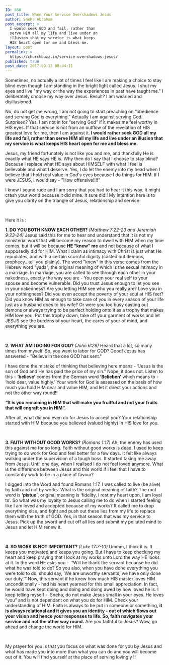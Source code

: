```yaml
---
ID: 868
post_title: When Your Service Overshadows Jesus
author: Sneha Abraham
post_excerpt: >
  I would seek GOD and fail, rather than
  serve HIM all my life and live under an
  illusion that my service is what keeps
  HIS heart open for me and bless me.
layout: post
permalink: >
  https://churchbuzz.in/service-overshadows-jesus/
published: true
post_date: 2017-09-13 08:04:11
---
```

Sometimes, no actually a lot of times I feel like I am making a choice to stay blind even though I am standing in the bright light called Jesus. I shut my eyes and live "my way or the way the experiences in past have taught me." I deliberately choose my way over Jesus. Result? I am wearied and disillusioned.

No, do not get me wrong, I am not going to start preaching on “obedience and serving God is everything.” Actually I am against serving God. Surprised? Yes, I am not in for “serving God” if it makes me feel worthy in HIS eyes. If that service is not from an outflow of the revelation of HIS greatest love for me, then I am against it.<b> I would rather seek GOD all my life and fail, rather than serve HIM all my life and live under an illusion that my service is what keeps HIS heart open for me and bless me. </b>

Jesus, my friend fortunately is not like you and me, and thankfully He is exactly what HE says HE is. Why then do I say that I choose to stay blind? Because I replace what HE says about HIMSELF with what I feel is believable and what I deserve. Yes, I do let the enemy into my head when I believe that I hold real value in God's eyes because I do things for HIM. If I were JESUS, I would say - "How offensive!!!!"

I know I sound rude and I am sorry that you had to hear it this way. It might crash your world because it did mine. It sure did!! My intention here is to give you clarity on the triangle of Jesus, relationship and service.

&nbsp;

Here it is :

<strong>1. DO YOU BOTH KNOW EACH OTHER?</strong> <em>(Matthew 7:22-23 and Jeremiah 9:23-24)</em>
Jesus said this for me to hear and understand that it is not my ministerial work that will become my reason to dwell with HIM when my time comes, but it will be because <b>HE “knew” me</b> and not because of what I supposedly did for HIM. What I claim as intimacy with Christ is just what He repudiates, and with a certain scornful dignity (casted out demons, prophecy…tell you plainly). The word "knew" in this verse comes from the Hebrew word "yada", the original meaning of which is the sexual intimacy in a marriage. In marriage, you are called to see through each other in your nakedness, exactly the way you are - You open your real self to your spouse and become vulnerable. Did you trust Jesus enough to let you see in your nakedness? Are you letting HIM see who you really are? Love you in your nothingness? Did you even accept the poverty of your soul at HIS feet? Did you know HIM as enough to take care of you in every season of your life just as a husband does to his wife? Or were you too busy casting out demons or always trying to be perfect holding onto it as a trophy that makes HIM love you. Put this trophy down, take off your garment of works and let JESUS see the burdens of your heart, the cares of your of mind, and everything you are.

&nbsp;

<strong>2. WHAT AM I DOING FOR GOD? </strong><em>(John 6:29)</em>
Heard that a lot, so many times from myself. So, you want to labor for GOD? Good! Jesus has answered - "Believe in the one GOD has sent."

I have done the mistake of thinking that believing here means - “Jesus is the son of God and He has paid the price of my sin.” Nope, it does not. Listen to this - <b>‘believe’</b> comes from the German word <b>‘Belieben’</b> which means to - ‘hold dear, value highly.’ Your work for God is assessed on the basis of how much you hold HIM dear and value HIM, and let it direct your actions and not the other way round!!

<b>“It is you remaining in HIM that will make you fruitful and not your fruits that will engraft you in HIM”.</b>

After all, what did you even do for Jesus to accept you? Your relationship started with HIM because you believed (valued highly) in HIS love for you.

&nbsp;

<strong>3. FAITH WITHOUT GOOD WORKS?</strong> <em>(Romans 1:17)</em>
Ah, the enemy has used this against me for so long. Faith without good works is dead. I used to keep trying to do work for God and feel better for a few days. It felt like always walking under the supervision of a tough boss. It started taking me away from Jesus. Until one day, when I realised I do not feel loved anymore. What is the difference between Jesus and this world if I feel that I have to constantly work to be in a place of favour?

I digged into the Word and found Romans 1:17. I was called to live (be alive) by faith and not by works. What is the original meaning of faith? The root word is <b>‘pistuo’</b>, original meaning is ‘fidelity, I rest my heart upon, I am loyal to’. So what was my loyalty to Jesus calling me to do when I started feeling like I am loved and accepted because of my works? It called me to drop everything else, and fight and push out these lies from my life to replace them with the truth of GOD. Yes, in that season that was my service to Jesus. Pick up the sword and cut off all lies and submit my polluted mind to Jesus and let HIM renew it.

&nbsp;

<strong>4. SO WORK IS NOT IMPORTANT?</strong> <em>(Luke 17:7-10)</em>
Ummm, I think it is. It keeps you motivated and keeps you going. But I have to keep checking my heart and keep praying that I look at my works unto Lord the way HE looks at it. In the word HE asks you -  “Will he thank the servant because he did what he was told to do? So you also, when you have done everything you were told to do, should say, ‘We are unworthy servants; we have only done our duty.’” Now, this servant if he knew how much HIS master loves HIM unconditionally - had his heart yearned for this small appreciation. In fact, he would have kept doing and doing and doing awed by how loved he is. I keep telling myself -  Sneha, do not make Jesus small in your eyes. He loves “you” and is not dependant on what you do for HIM. Check your understanding of HIM. Faith is always to be put in someone or something, <b>it is always relational and it gives you an identity - out of which flows out your vision and hence your responses to life. So, faith navigates your service and not the other way round.</b><span style="font-weight: 400;"> Are you faithful to Jesus? Wow, go ahead and change the world for HIM. </span>

&nbsp;

My prayer for you is that you focus on what was done for you by Jesus and what has made you into more than what you can do and you will become out of it. You will find yourself at the place of serving lovingly !!